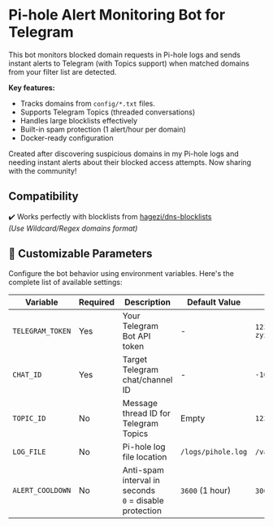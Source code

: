 # Pi-hole Alert Monitoring Bot for Telegram

This bot monitors blocked domain requests in Pi-hole logs and sends instant alerts 
to Telegram (with Topics support) when matched domains from your filter list are detected.

**Key features:**
- Tracks domains from `config/*.txt` files.
- Supports Telegram Topics (threaded conversations)
- Handles large blocklists effectively
- Built-in spam protection (1 alert/hour per domain)
- Docker-ready configuration

Created after discovering suspicious domains in my Pi-hole logs and needing instant 
alerts about their blocked access attempts. Now sharing with the community!

## Compatibility
✔️ Works perfectly with blocklists from [hagezi/dns-blocklists](https://github.com/hagezi/dns-blocklists)  
*(Use Wildcard/Regex domains format)*

## 🔧 Customizable Parameters

Configure the bot behavior using environment variables. Here's the complete list of available settings:

| Variable | Required | Description | Default Value | Example |
|----------|----------|-------------|---------------|---------|
| `TELEGRAM_TOKEN` | Yes | Your Telegram Bot API token | - | `123456:ABC-DEF1234ghIkl-zyx57W2v1u123ew11` |
| `CHAT_ID` | Yes | Target Telegram chat/channel ID | - | `-1001234567890` |
| `TOPIC_ID` | No | Message thread ID for Telegram Topics | Empty | `123` |
| `LOG_FILE` | No | Pi-hole log file location | `/logs/pihole.log` | `/var/log/pihole/pihole.log` |
| `ALERT_COOLDOWN` | No | Anti-spam interval in seconds<br>`0` = disable protection | `3600` (1 hour) | `300` = 5 minutes |

